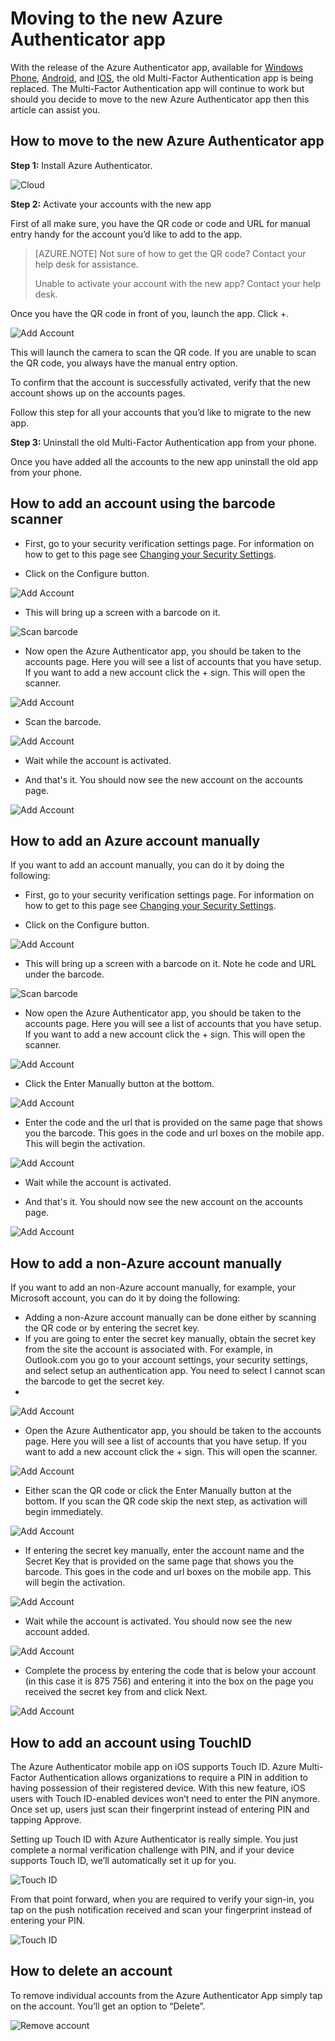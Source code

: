 <properties 
	pageTitle="Azure Authenticator app for mobile phones" 
	description="Learn how to upgrade to the latest version of Azure Authenticatior." 
	services="multi-factor-authentication" 
	documentationCenter="" 
	authors="billmath" 
	manager="stevenpo" 
	editor="curtland"/>

<tags 
	ms.service="multi-factor-authentication" 
	ms.workload="identity" 
	ms.tgt_pltfrm="na" 
	ms.devlang="na" 
	ms.topic="article" 
	ms.date="08/04/2016" 
	ms.author="billmath"/>



# Moving to the new Azure Authenticator app

With the release of the Azure Authenticator app, available for [Windows Phone](http://www.windowsphone.com/en-us/store/app/azure-authenticator/03a5b2bf-6066-418f-b569-e8aecbc06e50), [Android](https://play.google.com/store/apps/details?id=com.azure.authenticator), and [IOS](https://itunes.apple.com/us/app/azure-authenticator/id983156458), the old Multi-Factor Authentication app is being replaced.  The Multi-Factor Authentication app will continue to work but should you decide to move to the new Azure Authenticator app then this article can assist you.  


## How to move to the new Azure Authenticator app 

**Step 1:** Install Azure Authenticator.

![Cloud](./media/multi-factor-authentication-azure-authenticator/home.png)

**Step 2:** Activate your accounts with the new app

First of all make sure, you have the QR code or code and URL for manual entry handy for the account you’d like to add to the app.

> [AZURE.NOTE] Not sure of how to get the QR code? Contact your help desk for assistance.
> 
> Unable to activate your account with the new app? Contact your help desk.
>


Once you have the QR code in front of you, launch the app. Click +. 


![Add Account](./media/multi-factor-authentication-azure-authenticator/addaccount.png)

This will launch the camera to scan the QR code.  If you are unable to scan the QR code, you always have the manual entry option. 

To confirm that the account is successfully activated, verify that the new account shows up on the accounts pages. 


Follow this step for all your accounts that you’d like to migrate to the new app.



**Step 3:**  Uninstall the old Multi-Factor Authentication app from your phone.

Once you have added all the accounts to the new app uninstall the old app from your phone.



## How to add an account using the barcode scanner



- First, go to your security verification settings page.  For information on how to get to this page see [Changing your Security Settings](multi-factor-authentication-end-user-manage-settings.md).

- Click on the Configure button. 
 
![Add Account](./media/multi-factor-authentication-azure-authenticator/azureauthe.png)

- This will bring up a screen with a barcode on it.
  
![Scan barcode](./media/multi-factor-authentication-azure-authenticator/barcode2.png)

- Now open the Azure Authenticator app, you should be taken to the accounts page.  Here you will see a list of accounts that you have setup.  If you want to add a new account click the + sign.  This will open the scanner.

![Add Account](./media/multi-factor-authentication-azure-authenticator/addaccount3.png)

- Scan the barcode. 

![Add Account](./media/multi-factor-authentication-azure-authenticator/scan.png)

- Wait while the account is activated.

- And that's it.  You should now see the new account on the accounts page.

![Add Account](./media/multi-factor-authentication-azure-authenticator/addaccount2.png)


## How to add an Azure account manually

If you want to add an account manually, you can do it by doing the following:

- First, go to your security verification settings page.  For information on how to get to this page see [Changing your Security Settings](multi-factor-authentication-end-user-manage-settings.md).

- Click on the Configure button. 
 
![Add Account](./media/multi-factor-authentication-azure-authenticator/azureauthe.png)

- This will bring up a screen with a barcode on it.  Note he code and URL under the barcode.
  
![Scan barcode](./media/multi-factor-authentication-azure-authenticator/barcode2.png)

- Now open the Azure Authenticator app, you should be taken to the accounts page.  Here you will see a list of accounts that you have setup.  If you want to add a new account click the + sign.  This will open the scanner.

![Add Account](./media/multi-factor-authentication-azure-authenticator/addaccount3.png)

- Click the Enter Manually button at the bottom.

![Add Account](./media/multi-factor-authentication-azure-authenticator/scan.png)

- Enter the code and the url that is provided on the same page that shows you the barcode.  This goes in the code and url boxes on the mobile app.  This will begin the activation.

![Add Account](./media/multi-factor-authentication-azure-authenticator/manual.png)

- Wait while the account is activated.

- And that's it.  You should now see the new account on the accounts page.

![Add Account](./media/multi-factor-authentication-azure-authenticator/addaccount2.png)

## How to add a non-Azure account manually

If you want to add an non-Azure account manually, for example, your Microsoft account, you can do it by doing the following:  


- Adding a non-Azure account manually can be done either by scanning the QR code or by entering the secret key.
- If you are going to enter the secret key manually, obtain the secret key from the site the account is associated with.  For example, in Outlook.com you go to your account settings, your security settings, and select setup an authentication app.  You need to select I cannot scan the barcode to get the secret key.
- 

![Add Account](./media/multi-factor-authentication-azure-authenticator/secretkey.png)

- Open the Azure Authenticator app, you should be taken to the accounts page.  Here you will see a list of accounts that you have setup.  If you want to add a new account click the + sign.  This will open the scanner.

![Add Account](./media/multi-factor-authentication-azure-authenticator/addaccount3.png)

- Either scan the QR code or click the Enter Manually button at the bottom.  If you scan the QR code skip the next step, as activation will begin immediately.

![Add Account](./media/multi-factor-authentication-azure-authenticator/scan.png)

- If entering the secret key manually, enter the account name and the Secret Key that is provided on the same page that shows you the barcode.  This goes in the code and url boxes on the mobile app.  This will begin the activation.

![Add Account](./media/multi-factor-authentication-azure-authenticator/manual.png)

- Wait while the account is activated.  You should now see the new account added.

![Add Account](./media/multi-factor-authentication-azure-authenticator/msaccount.png)

- Complete the process by entering the code that is below your account (in this case it is 875 756) and entering it into the box on the page you received the secret key from and click Next.  

![Add Account](./media/multi-factor-authentication-azure-authenticator/verify.png)

## How to add an account using TouchID
The Azure Authenticator mobile app on iOS supports Touch ID.  Azure Multi-Factor Authentication allows organizations to require a PIN in addition to having possession of their registered device. With this new feature, iOS users with Touch ID-enabled devices won’t need to enter the PIN anymore. Once set up, users just scan their fingerprint instead of entering PIN and tapping Approve.

Setting up Touch ID with Azure Authenticator is really simple. You just complete a normal verification challenge with PIN, and if your device supports Touch ID, we’ll automatically set it up for you. 

![Touch ID](./media/multi-factor-authentication-azure-authenticator/touchid1.png)

From that point forward, when you are required to verify your sign-in, you tap on the push notification received and scan your fingerprint instead of entering your PIN.

![Touch ID](./media/multi-factor-authentication-azure-authenticator/touchid2.png)

## How to delete an account

To remove individual accounts from the Azure Authenticator App simply tap on the account. You’ll get an option to “Delete”. 

![Remove account](./media/multi-factor-authentication-azure-authenticator/remove.png)
